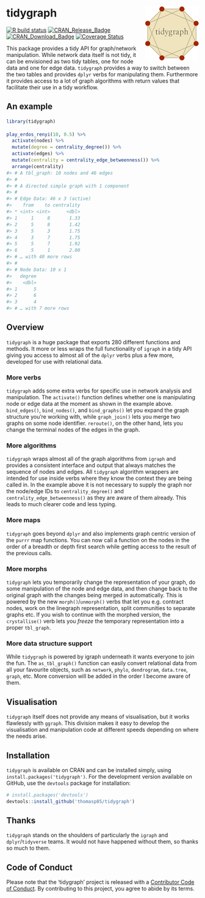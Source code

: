 
<!-- README.md is generated from README.Rmd. Please edit that file -->

# tidygraph <img src="man/figures/logo.png" align="right" width="140px"/>

<!-- badges: start -->

[![R build
status](https://github.com/thomasp85/tidygraph/workflows/R-CMD-check/badge.svg)](https://github.com/thomasp85/tidygraph/actions)
[![CRAN\_Release\_Badge](http://www.r-pkg.org/badges/version-ago/tidygraph)](https://CRAN.R-project.org/package=tidygraph)
[![CRAN\_Download\_Badge](http://cranlogs.r-pkg.org/badges/tidygraph)](https://CRAN.R-project.org/package=tidygraph)
[![Coverage
Status](https://img.shields.io/codecov/c/github/thomasp85/tidygraph/master.svg)](https://codecov.io/github/thomasp85/tidygraph?branch=master)
<!-- badges: end -->

This package provides a tidy API for graph/network manipulation. While
network data itself is not tidy, it can be envisioned as two tidy
tables, one for node data and one for edge data. `tidygraph` provides a
way to switch between the two tables and provides `dplyr` verbs for
manipulating them. Furthermore it provides access to a lot of graph
algorithms with return values that facilitate their use in a tidy
workflow.

## An example

``` r
library(tidygraph)

play_erdos_renyi(10, 0.5) %>% 
  activate(nodes) %>% 
  mutate(degree = centrality_degree()) %>% 
  activate(edges) %>% 
  mutate(centrality = centrality_edge_betweenness()) %>% 
  arrange(centrality)
#> # A tbl_graph: 10 nodes and 46 edges
#> #
#> # A directed simple graph with 1 component
#> #
#> # Edge Data: 46 x 3 (active)
#>    from    to centrality
#> * <int> <int>      <dbl>
#> 1     1     8       1.33
#> 2     5     8       1.42
#> 3     5     3       1.75
#> 4     3     7       1.75
#> 5     5     7       1.92
#> 6     5     1       2.00
#> # … with 40 more rows
#> #
#> # Node Data: 10 x 1
#>   degree
#>    <dbl>
#> 1      5
#> 2      6
#> 3      4
#> # … with 7 more rows
```

## Overview

`tidygraph` is a huge package that exports 280 different functions and
methods. It more or less wraps the full functionality of `igraph` in a
tidy API giving you access to almost all of the `dplyr` verbs plus a few
more, developed for use with relational data.

### More verbs

`tidygraph` adds some extra verbs for specific use in network analysis
and manipulation. The `activate()` function defines whether one is
manipulating node or edge data at the moment as shown in the example
above. `bind_edges()`, `bind_nodes()`, and `bind_graphs()` let you
expand the graph structure you’re working with, while `graph_join()`
lets you merge two graphs on some node identifier. `reroute()`, on the
other hand, lets you change the terminal nodes of the edges in the
graph.

### More algorithms

`tidygraph` wraps almost all of the graph algorithms from `igraph` and
provides a consistent interface and output that always matches the
sequence of nodes and edges. All `tidygraph` algorithm wrappers are
intended for use inside verbs where they know the context they are being
called in. In the example above it is not necessary to supply the graph
nor the node/edge IDs to `centrality_degree()` and
`centrality_edge_betweenness()` as they are aware of them already. This
leads to much clearer code and less typing.

### More maps

`tidygraph` goes beyond `dplyr` and also implements graph centric
version of the `purrr` map functions. You can now call a function on the
nodes in the order of a breadth or depth first search while getting
access to the result of the previous calls.

### More morphs

`tidygraph` lets you temporarily change the representation of your
graph, do some manipulation of the node and edge data, and then change
back to the original graph with the changes being merged in
automatically. This is powered by the new `morph()`/`unmorph()` verbs
that let you e.g. contract nodes, work on the linegraph representation,
split communities to separate graphs etc. If you wish to continue with
the morphed version, the `crystallise()` verb lets you *freeze* the
temporary representation into a proper `tbl_graph`.

### More data structure support

While `tidygraph` is powered by igraph underneath it wants everyone to
join the fun. The `as_tbl_graph()` function can easily convert
relational data from all your favourite objects, such as `network`,
`phylo`, `dendrogram`, `data.tree`, `graph`, etc. More conversion will
be added in the order I become aware of them.

## Visualisation

`tidygraph` itself does not provide any means of visualisation, but it
works flawlessly with `ggraph`. This division makes it easy to develop
the visualisation and manipulation code at different speeds depending on
where the needs arise.

## Installation

`tidygraph` is available on CRAN and can be installed simply, using
`install.packages('tidygraph')`. For the development version available
on GitHub, use the `devtools` package for installation:

``` r
# install.packages('devtools')
devtools::install_github('thomasp85/tidygraph')
```

## Thanks

`tidygraph` stands on the shoulders of particularly the `igraph` and
`dplyr`/`tidyverse` teams. It would not have happened without them, so
thanks so much to them.

## Code of Conduct

Please note that the ‘tidygraph’ project is released with a [Contributor
Code of
Conduct](https://tidygraph.data-imaginist.com/CODE_OF_CONDUCT.html). By
contributing to this project, you agree to abide by its terms.
